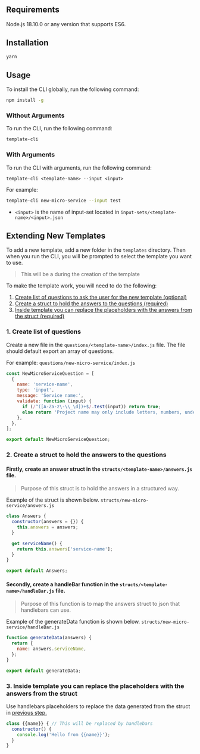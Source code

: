 ## Requirements
Node.js 18.10.0 or any version that supports ES6.

## Installation
```bash
yarn
```

## Usage
To install the CLI globally, run the following command:
```bash
npm install -g
```
 
### Without Arguments
To run the CLI, run the following command:
```bash
template-cli
```
### With Arguments
To run the CLI with arguments, run the following command:
```
template-cli <template-name> --input <input>
```

For example:
```bash
template-cli new-micro-service --input test
```

- `<input>` is the name of input-set located in `input-sets/<template-name>/<input>.json`

## Extending New Templates

To add a new template, add a new folder in the `templates` directory. Then when you run the CLI, you will be prompted to select the template you want to use.
> This will be a <template-name> during the creation of the template

To make the template work, you will need to do the following:

1. [Create list of questions to ask the user for the new template (optional)](#1-create-list-of-questions)
2. [Create a struct to hold the answers to the questions (required)](#2-create-a-struct-to-hold-the-answers-to-the-questions)
3. [Inside template you can replace the placeholders with the answers from the struct (required)](#3-inside-template-you-can-replace-the-placeholders-with-the-answers-from-the-struct)

### 1. Create list of questions
Create a new file in the `questions/<template-name>/index.js` file. The file should default export an array of questions.

For example:
`questions/new-micro-service/index.js`
```javascript
const NewMicroServiceQuestion = [
  {
    name: 'service-name',
    type: 'input',
    message: 'Service name:',
    validate: function (input) {
      if (/^([A-Za-z\-\\_\d])+$/.test(input)) return true;
      else return 'Project name may only include letters, numbers, underscores and hashes.';
    },
  },
];

export default NewMicroServiceQuestion;
```

### 2. Create a struct to hold the answers to the questions

#### Firstly, create an **answer struct** in the `structs/<template-name>/answers.js` file.
> Purpose of this struct is to hold the answers in a structured way.

Example of the struct is shown below.
`structs/new-micro-service/answers.js`
```javascript
class Answers {
  constructor(answers = {}) {
    this.answers = answers;
  }

  get serviceName() {
    return this.answers['service-name'];
  }
}

export default Answers;
```


#### Secondly, create a **handleBar function** in the `structs/<template-name>/handleBar.js` file.
> Purpose of this function is to map the answers struct to json that handlebars can use.

Example of the generateData function is shown below.
`structs/new-micro-service/handleBar.js`
```javascript
function generateData(answers) {
  return {
    name: answers.serviceName,
  };
}

export default generateData;
```

### 3. Inside template you can replace the placeholders with the answers from the struct


Use handlebars placeholders to replace the data generated from the struct in [previous step.](#secondly-create-a-generatedata-function-in-the-structstemplate-namegeneratedatajs-file)

```javascript
class {{name}} { // This will be replaced by handlebars
  constructor() {
    console.log('Hello from {{name}}');
  }
}
```

